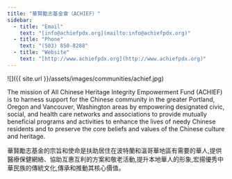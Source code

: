 ```yaml
---
title: "華賢勵志基金會（ACHIEF）"
sidebar:
  - title: "Email"
    text: "[info@achiefpdx.org](mailto:info@achiefpdx.org)"
  - title: "Phone"
    text: "(503) 850-8288"
  - title: "Website"
    text: "[http://www.achiefpdx.org](http://www.achiefpdx.org)"
---
```


![]({{ site.url }}/assets/images/communities/achief.jpg)

The mission of All Chinese Heritage Integrity Empowerment Fund (ACHIEF) is to harness support for the Chinese community in the greater Portland, Oregon and Vancouver, Washington areas by empowering designated civic, social, and health care networks and associations to provide mutually beneficial programs and activities to enhance the lives of needy Chinese residents and to preserve the core beliefs and values of the Chinese culture and heritage.

華賢勵志基金的宗旨和使命是扶助居住在波特蘭和溫哥華地區有需要的華人,提供醫療保健網絡、協助互惠互利的方案和敬老活動,提升本地華人的形象,宏揚優秀中華民族的傳統文化,傳承和推動其核心價值。
